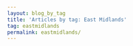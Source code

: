 ```yaml
---
layout: blog_by_tag
title: 'Articles by tag: East Midlands'
tag: eastmidlands
permalink: eastmidlands/
---
```

